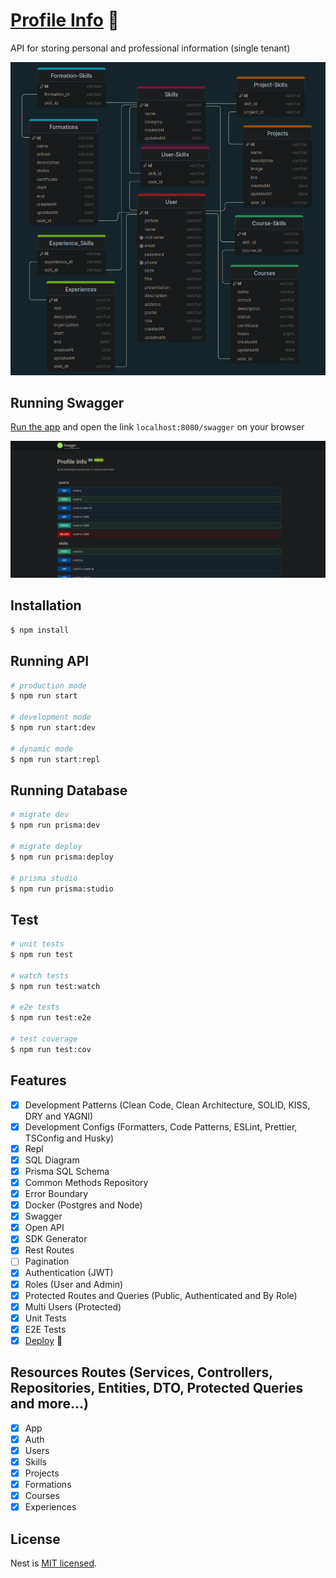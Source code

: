 # [Profile Info](https://yagrrusso-info.onrender.com/swagger) 🚀

API for storing personal and professional information (single tenant)

![modelo](diagram.png)

## Running Swagger

[Run the app](#running-api) and open the link `localhost:8080/swagger` on your browser

![swagger](swagger.png)

## Installation

```bash
$ npm install
```

## Running API

```bash
# production mode
$ npm run start

# development mode
$ npm run start:dev

# dynamic mode
$ npm run start:repl
```

## Running Database

```bash
# migrate dev
$ npm run prisma:dev

# migrate deploy
$ npm run prisma:deploy

# prisma studio
$ npm run prisma:studio
```

## Test

```bash
# unit tests
$ npm run test

# watch tests
$ npm run test:watch

# e2e tests
$ npm run test:e2e

# test coverage
$ npm run test:cov
```

## Features

- [x] Development Patterns (Clean Code, Clean Architecture, SOLID, KISS, DRY and YAGNI)
- [x] Development Configs (Formatters, Code Patterns, ESLint, Prettier, TSConfig and Husky)
- [x] Repl
- [x] SQL Diagram
- [x] Prisma SQL Schema
- [x] Common Methods Repository
- [x] Error Boundary
- [x] Docker (Postgres and Node)
- [x] Swagger
- [x] Open API
- [x] SDK Generator
- [x] Rest Routes
- [ ] Pagination
- [x] Authentication (JWT)
- [x] Roles (User and Admin)
- [x] Protected Routes and Queries (Public, Authenticated and By Role)
- [x] Multi Users (Protected)
- [x] Unit Tests
- [x] E2E Tests
- [x] [Deploy](https://yagrrusso-info.onrender.com/swagger) 🚀

## Resources Routes (Services, Controllers, Repositories, Entities, DTO, Protected Queries and more...)

- [x] App
- [x] Auth
- [x] Users
- [x] Skills
- [x] Projects
- [x] Formations
- [x] Courses
- [x] Experiences

## License

Nest is [MIT licensed](LICENSE).